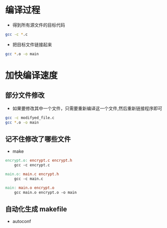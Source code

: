 # 编译过程

- 得到所有源文件的目标代码

```bash
gcc -c *.c
```

- 把目标文件链接起来

```bash
gcc *.o -o main
```

# 加快编译速度

## 部分文件修改

- 如果要修改其中一个文件，只需要重新编译这一个文件,然后重新链接程序即可

```bash
gcc -c modifyed_file.c
gcc *.o -o main
```

## 记不住修改了哪些文件

- make

```Makefile
encrypt.o: encrypt.c encrypt.h
	gcc -c encrypt.c

main.o: main.c encrypt.h
	gcc -c main.c

main: main.o encrypt.o
	gcc main.o encrypt.o -o main
```

## 自动化生成 makefile

- autoconf
